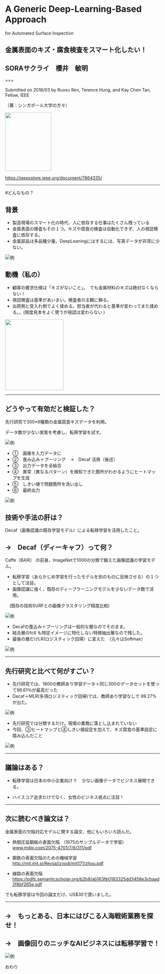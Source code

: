 #

# A Generic Deep-Learning-Based Approach
for Automated Surface Inspection

## 金属表面のキズ・腐食検査をスマート化したい！
## SORAサクライ　櫻井　敏明
===

Submitted on 2018/03
by Ruoxu Ren, Terence Hung, and Kay Chen Tan, Fellow, IEEE

（著：シンガポール大学の方々）

<img src="https://ieeexplore.ieee.org/mediastore/IEEE/content/freeimages/6221036/8283862/7864335/ren-2668395-small.gif" width="150" height="190" />


https://ieeexplore.ieee.org/document/7864335/

---

#どんなもの？

## 背景

* 製造現場のスマート化の時代、人に依存する仕事はたくさん残っている
* 金属表面の検査もその１つ。キズや腐食の検査は自動化できず、人の視認検査に依存する。
* 金属部品は多品種少量。DeepLeaningにはするには、写真データが非常に少ない。

![例](https://image.ibb.co/dd5kM7/scratch01.jpg)


## 動機（私の）
* 顧客の要求仕様は「キズがないこと」。　でも金属材料のキズは絶対なくならない！
* 視認検査は基準があいまい。検査者の主観に頼る。
* 出荷側と受入れ側でよく揉める。担当者が代わると基準が変わってまた揉める。。(限度見本をよく使うが視認は変わらない )

<img src="http://01.gatag.net/img/201506/03l/gatag-00006107.jpg" width="190" height="230" />



---

## どうやって有効だと検証した？

先行研究で300×6種類の金属腐食キズデータを利用。

データ数が少ない実態を考慮し、転移学習を試す。

![例](https://image.ibb.co/goB0Jy/scratch03x.jpg)





* ①　画像を入力データに
* ②　畳み込み＋プーリング　→　Decaf 活用（後述）
* ③　出力データを全結合
* ④　異常（異なるパターン）を検知できた箇所がわかるようにヒートマップを生成
* ⑤　しきい値で問題箇所を洗い出し
* ⑥　最終出力　　



![例](https://image.ibb.co/bTsnZS/scratch02.jpg)

## 技術や手法の肝は？

Decaf（画像認識の既存学習モデル）による転移学習を活用したこと。

## →　Decaf（ディーキャフ）って何？
Caffe（BAIR） の前身。ImageNetで1000の分類で鍛えた画像認識の学習モデル。


* 転移学習（あらかじめ学習を行ったモデルを別のものに反映させる）の１つとして注目。
* 画像認識に強く、既存のディープラーニングモデルを少ないデータ数で活用。


　(既存の技術SURFとの画像クラスタリング精度比較)

![例](https://image.ibb.co/eMdEYn/scratch03.jpg)


* Decafの畳込み＋プーリングは一般的な層なのでそのまま。
* 結合層のfc6 も特定イメージに特化しない特徴抽出層なので残した。
* 最後の層だけLR(ロジスティック回帰）に変えた　（元々はSoftmax）

![例](https://image.ibb.co/h3q5ty/scratch02x.jpg)




---

## 先行研究と比べて何がすごい？

* 先行研究では、1800の教師あり学習データ＋同じ300のデータセットを使って98.61％が最高だった
* Decaf＋MLR(多項ロジスティック回帰)では、教師あり学習なしで 99.27%が出た。

![例](https://image.ibb.co/iLhKzS/scratch04.jpg)

* 先行研究では分類するだけ。現場の業務に落とし込まれていない
* 今回、③ヒートマップと④しきい値設定を加えて、キズ腐食の基準設定に踏み込んだこと


![例](https://image.ibb.co/dyAfkd/scratch04x.jpg)

---

## 議論はある？


* 転移学習は日本の中小企業向け !!　 少ない画像データでビジネス展開できる。

* ハイスコア追求だけでなく、女性のビジネス視点に注目！






---

## 次に読むべき論文は？
金属表面の欠陥対応モデルに関する論文、他にもいろいろ読んだ。

* 熱間圧延鋼板の表面欠陥　(1675のサンプルデータで学習）
www.mdpi.com/2075-4701/7/8/311/pdf

* 鋼鉄の表面欠陥のための機械学習
http://mit.imt.si/Revija/izvodi/mit171/zhou.pdf

* 線路の表面欠陥
https://pdfs.semanticscholar.org/b2b8/ab163fb0183325dd3458e3cbaad2f8bf265e.pdf

でも転移学習は今回の論文だけ、US$30で買いました。

---
## →　もっとある、日本にはびこる人海戦術業務を探せ！
## →　画像回りのニッチなAIビジネスには転移学習で！


![例](https://image.ibb.co/dEzbAd/scratch05.jpg)

おわり
